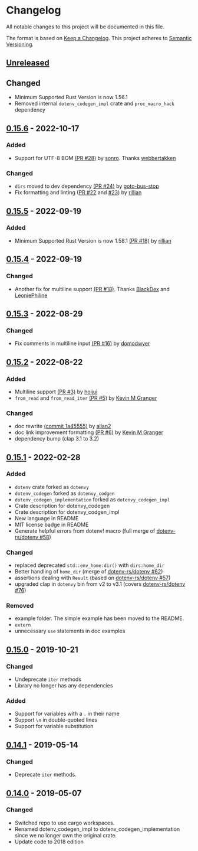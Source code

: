 # Changelog

All notable changes to this project will be documented in this file.

The format is based on [Keep a Changelog](https://keepachangelog.com/en/1.0.0/).
This project adheres to [Semantic Versioning](https://semver.org/spec/v2.0.0.html).

## [Unreleased]

## Changed

- Minimum Supported Rust Version is now 1.56.1
- Removed internal `dotenv_codegen_impl` crate and `proc_macro_hack` dependency

## [0.15.6] - 2022-10-17

### Added

- Support for UTF-8 BOM [(PR #28)](https://github.com/allan2/dotenvy/pull/28) by [sonro](https://github.com/sonro). Thanks [webbertakken](https://github.com/webbertakken)

### Changed

- `dirs` moved to dev dependency [(PR #24)](https://github.com/allan2/dotenvy/pull/24) by [goto-bus-stop](https://github.com/goto-bus-stop)
- Fix formatting and linting ([PR #22](https://github.com/allan2/dotenvy/pull/22) and [#23](https://github.com/allan2/dotenvy/pull/23)) by [rillian](https://github.com/rillian)

## [0.15.5] - 2022-09-19

### Added

- Minimum Supported Rust Version is now 1.58.1 [(PR #18)](https://github.com/allan2/dotenvy/pull/21) by [rillian](https://github.com/rillian)

## [0.15.4] - 2022-09-19

### Changed

- Another fix for multiline support [(PR #18)](https://github.com/allan2/dotenvy/pull/18). Thanks [BlackDex](https://github.com/BlackDex) and [LeoniePhiline](https://github.com/LeoniePhiline)

## [0.15.3] - 2022-08-29

### Changed

- Fix comments in multiline input [(PR #16)](https://github.com/allan2/dotenvy/pull/16) by [domodwyer](https://github.com/domodwyer)

## [0.15.2] - 2022-08-22

### Added

- Multiline support [(PR #3)](https://github.com/allan2/dotenvy/pull/3) by [hoijui](https://github.com/hoijui)
- `from_read` and `from_read_iter` [(PR #5)](https://github.com/allan2/dotenvy/pull/5) by [Kevin M Granger](https://github.com/KevinMGranger)

### Changed

- doc rewrite [(commit 1a45555)](https://github.com/allan2/dotenvy/commit/1a455554f5e4b4211be5490309d580d18a4cdf56) by [allan2](https://github.com/hoijui)
- doc link improvement formatting [(PR #6)](https://github.com/allan2/dotenvy/pull/6) by [Kevin M Granger](https://github.com/KevinMGranger)
- dependency bump (clap 3.1 to 3.2)

## [0.15.1] - 2022-02-28

### Added

- `dotenv` crate forked as `dotenvy`
- `dotenv_codegen` forked as `dotenvy_codgen`
- `dotenv_codegen_implementation` forked as `dotenvy_codegen_impl`
- Crate description for dotenvy_codegen
- Crate description for dotenvy_codgen_impl
- New language in README
- MIT license badge in README
- Generate helpful errors from dotenv! macro (full merge of [dotenv-rs/dotenv #58](https://github.com/dotenv-rs/dotenv/pull/57))

### Changed

- replaced deprecated `std::env_home:dir()` with `dirs:home_dir`
- Better handling of `home_dir` (merge of [dotenv-rs/dotenv #62](https://github.com/dotenv-rs/dotenv/pull/62))
- assertions dealing with `Result` (based on [dotenv-rs/dotenv #57](https://github.com/dotenv-rs/dotenv/pull/57))
- upgraded clap in `dotenvy` bin from v2 to v3.1 (covers [dotenv-rs/dotenv #76](https://github.com/dotenv-rs/dotenv/pull/76))

### Removed

- example folder. The simple example has been moved to the README.
- `extern`
- unnecessary `use` statements in doc examples

## [0.15.0] - 2019-10-21

### Changed

- Undeprecate `iter` methods
- Library no longer has any dependencies

### Added

- Support for variables with a `.` in their name
- Support `\n` in double-quoted lines
- Support for variable substitution

## [0.14.1] - 2019-05-14

### Changed

- Deprecate `iter` methods.

## [0.14.0] - 2019-05-07

### Changed

- Switched repo to use cargo workspaces.
- Renamed dotenv_codegen_impl to dotenv_codegen_implementation since we no longer own the original crate.
- Update code to 2018 edition

[Unreleased]: https://github.com/allan2/dotenvy/compare/v0.15.6...HEAD
[0.15.6]: https://github.com/allan2/dotenvy/releases/tag/v0.15.6
[0.15.5]: https://github.com/allan2/dotenvy/releases/tag/v0.15.5
[0.15.4]: https://github.com/allan2/dotenvy/releases/tag/v0.15.4
[0.15.3]: https://github.com/allan2/dotenvy/releases/tag/v0.15.3
[0.15.2]: https://github.com/allan2/dotenvy/releases/tag/v0.15.2
[0.15.1]: https://github.com/allan2/dotenvy/commit/ea1572ff164c2dfabcf3c8cafd32c93186ad047f
[0.15.0]: https://github.com/allan2/dotenvy/releases/tag/v0.15.0
[0.14.1]: https://github.com/allan2/dotenvy/releases/tag/v0.14.1
[0.14.0]: https://github.com/allan2/dotenvy/releases/tag/v0.14.0
